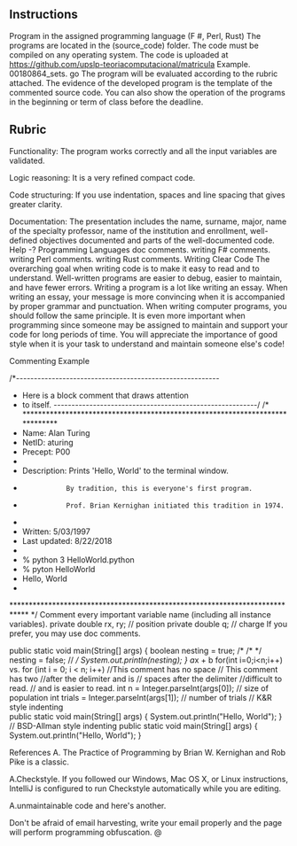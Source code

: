 ## Instructions
Program in the assigned programming language (F #, Perl, Rust)
The programs are located in the (source_code) folder.
The code must be compiled on any operating system.
The code is uploaded at https://github.com/upslp-teoriacomputacional/matricula
Example. 00180864_sets. go
The program will be evaluated according to the rubric attached.
The evidence of the developed program is the template of the commented source code.
You can also show the operation of the programs in the beginning or term of class before the deadline.
## Rubric
Functionality:
The program works correctly and all the input variables are validated.

Logic reasoning:
It is a very refined compact code.

Code structuring:
If you use indentation, spaces and line spacing that gives greater clarity.

Documentation:
The presentation includes the name, surname, major, name of the specialty professor, name of the institution and enrollment, well-defined objectives documented and parts of the well-documented code.
Help -?
Programming Languages doc comments.
writing F# comments.
writing Perl comments.
writing Rust comments.
Writing Clear Code
The overarching goal when writing code is to make it easy to read and to understand. Well-written programs are easier to debug, easier to maintain, and have fewer errors. Writing a program is a lot like writing an essay. When writing an essay, your message is more convincing when it is accompanied by proper grammar and punctuation. When writing computer programs, you should follow the same principle. It is even more important when programming since someone may be assigned to maintain and support your code for long periods of time. You will appreciate the importance of good style when it is your task to understand and maintain someone else's code!

Commenting
Example

/*---------------------------------------------------------
 *  Here is a block comment that draws attention
 *  to itself.
 *---------------------------------------------------------*/
/* *****************************************************************************
 *  Name:    Alan Turing
 *  NetID:   aturing
 *  Precept: P00
 *
 *  Description:  Prints 'Hello, World' to the terminal window.
 *                By tradition, this is everyone's first program.
 *                Prof. Brian Kernighan initiated this tradition in 1974.
 *
 *  Written:       5/03/1997
 *  Last updated:  8/22/2018
 *
 *  % python 3 HelloWorld.python
 *  % pyton HelloWorld
 *  Hello, World
 *
 **************************************************************************** */
Comment every important variable name (including all instance variables).
private double rx, ry;    //  position
private double q;         //  charge
If you prefer, you may use doc comments.

public static void main(String[] args) { 
   boolean nesting = true;
   /* /* */ nesting = false; // */ 
   System.out.println(nesting);
} 
a*x + b
for(int i=0;i<n;i++)    vs.      for (int i = 0; i < n; i++)
    //This comment has no space           //  This comment has two 
    //after the delimiter and is          //  spaces after the delimiter
    //difficult to read.                  //  and is easier to read.
int n      = Integer.parseInt(args[0]);      //  size of population
int trials = Integer.parseInt(args[1]);      //  number of trials
//  K&R style indenting                   
public static void  main(String[] args) {
    System.out.println("Hello, World");
}
//  BSD-Allman style indenting
public static void main(String[] args)
{
System.out.println("Hello, World");
}

References
A. The Practice of Programming by Brian W. Kernighan and Rob Pike is a classic.

A.Checkstyle. If you followed our Windows, Mac OS X, or Linux instructions, IntelliJ is configured to run Checkstyle automatically while you are editing.

A.unmaintainable code and here's another.

Don't be afraid of email harvesting, write your email properly and the page will perform programming obfuscation.
@
